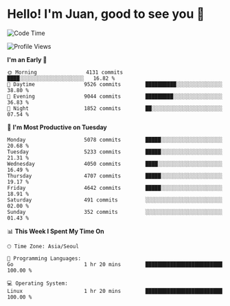 # Hello! I'm Juan, good to see you 👋

<!--
**Y-k-Y/Y-k-Y** is a ✨ _special_ ✨ repository because its `README.md` (this file) appears on your GitHub profile.

Here are some ideas to get you started:

- 🔭 I’m currently working on ...
- 🌱 I’m currently learning ...
- 👯 I’m looking to collaborate on ...
- 🤔 I’m looking for help with ...
- 💬 Ask me about ...
- 📫 How to reach me: ...
- 😄 Pronouns: ...
- ⚡ Fun fact: ...
-->
<!--
![Profile views](https://gpvc.arturio.dev/Y-k-Y)

[![Omid Nikrah StackOverflow](https://github-readme-stackoverflow.vercel.app/?userID=9517076)](https://stackoverflow.com/users/9517076/i-have-10-fingers)
-->

<!--START_SECTION:waka-->
![Code Time](http://img.shields.io/badge/Code%20Time-1%2C784%20hrs%2019%20mins-blue)

![Profile Views](http://img.shields.io/badge/Profile%20Views-0-blue)

**I'm an Early 🐤** 

```text
🌞 Morning                4131 commits        ████░░░░░░░░░░░░░░░░░░░░░   16.82 % 
🌆 Daytime                9526 commits        ██████████░░░░░░░░░░░░░░░   38.80 % 
🌃 Evening                9044 commits        █████████░░░░░░░░░░░░░░░░   36.83 % 
🌙 Night                  1852 commits        ██░░░░░░░░░░░░░░░░░░░░░░░   07.54 % 
```
📅 **I'm Most Productive on Tuesday** 

```text
Monday                   5078 commits        █████░░░░░░░░░░░░░░░░░░░░   20.68 % 
Tuesday                  5233 commits        █████░░░░░░░░░░░░░░░░░░░░   21.31 % 
Wednesday                4050 commits        ████░░░░░░░░░░░░░░░░░░░░░   16.49 % 
Thursday                 4707 commits        █████░░░░░░░░░░░░░░░░░░░░   19.17 % 
Friday                   4642 commits        █████░░░░░░░░░░░░░░░░░░░░   18.91 % 
Saturday                 491 commits         ░░░░░░░░░░░░░░░░░░░░░░░░░   02.00 % 
Sunday                   352 commits         ░░░░░░░░░░░░░░░░░░░░░░░░░   01.43 % 
```


📊 **This Week I Spent My Time On** 

```text
🕑︎ Time Zone: Asia/Seoul

💬 Programming Languages: 
Go                       1 hr 20 mins        █████████████████████████   100.00 % 

💻 Operating System: 
Linux                    1 hr 20 mins        █████████████████████████   100.00 % 
```


<!--END_SECTION:waka-->
